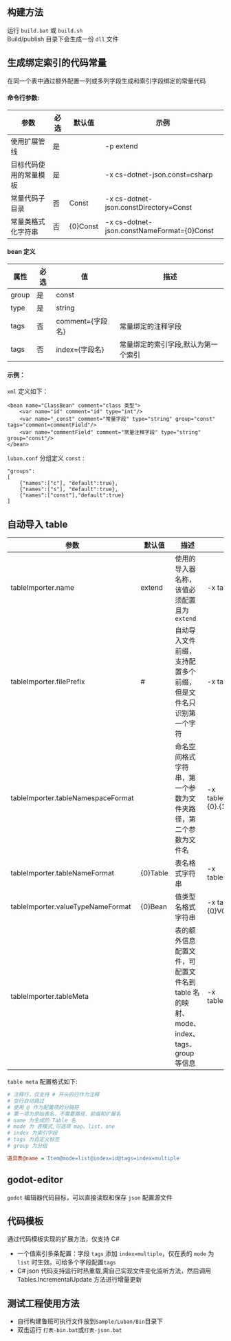 ## 构建方法

运行 `build.bat` 或 `build.sh` <br/>
Build/publish 目录下会生成一份 `dll` 文件

## 生成绑定索引的代码常量

在同一个表中通过额外配置一列或多列字段生成和索引字段绑定的常量代码

#### 命令行参数:

| 参数          | 必选 | 默认值      | 示例                                         |
|-------------|----|----------|--------------------------------------------|
| 使用扩展管线      | 是  |          | -p extend                                  |
| 目标代码使用的常量模板 | 是  |          | -x cs-dotnet-json.const=csharp             |
| 常量代码子目录     | 否  | Const    | -x cs-dotnet-json.constDirectory=Const     |
| 常量类格式化字符串   | 否  | {0}Const | -x cs-dotnet-json.constNameFormat={0}Const |

#### bean 定义

| 属性    | 必选 | 值             | 描述                 | 
|-------|----|---------------|--------------------|
| group | 是  | const         |                    |
| type  | 是  | string        |                    |
| tags  | 否  | comment={字段名} | 常量绑定的注释字段          |
| tags  | 否  | index={字段名}   | 常量绑定的索引字段,默认为第一个索引 |

#### 示例：

`xml` 定义如下：

```
<bean name="ClassBean" comment="class 类型">
    <var name="id" comment="id" type="int"/>
    <var name="_const" comment="常量字段" type="string" group="const" tags="comment=commentField"/>
    <var name="commentField" comment="常量注释字段" type="string" group="const"/>
</bean>
```

`luban.conf` 分组定义 `const` :

```
"groups":
[
    {"names":["c"], "default":true},
    {"names":["s"], "default":true},
    {"names":["const"],"default":true}
]
```
## 自动导入 table

| 参数                                 | 默认值      | 描述                                                      | 示例                                            |
|------------------------------------|----------|---------------------------------------------------------|-----------------------------------------------|
| tableImporter.name                 | extend   | 使用的导入器名称，该值必须配置且为 `extend`                              | -x tableImporter.name=extend                  |
| tableImporter.filePrefix           | #        | 自动导入文件前缀，支持配置多个前缀，但是文件名只识别第一个字符                         | -x tableImporter.filePrefix=#$_               |
| tableImporter.tableNamespaceFormat |          | 命名空间格式字符串，第一个参数为文件夹路径，第二个参数为文件名                         | -x tableImporter.tableNamespaceFormat={0}.{1} |
| tableImporter.tableNameFormat      | {0}Table | 表名格式字符串                                                 | -x tableImporter.tableNameFormat=Table{0}     |
| tableImporter.valueTypeNameFormat  | {0}Bean  | 值类型名格式字符串                                               | -x tableImporter.valueTypeNameFormat={0}VO    |
| tableImporter.tableMeta            |          | 表的额外信息配置文件，可配置文件名到 table 名的映射、mode、index、tags、group 等信息 | -x tableImporter.tableMeta=TableMeta.ini      |

`table meta` 配置格式如下:

```ini
# 注释行，仅支持 # 开头的行作为注释
# 空行自动跳过
# 使用 @ 作为配置项的分隔符
# 第一项为原始表名，不需要路径、前缀和扩展名
# name 为生成的 Table 名
# mode 为 表模式,可选项 map、list、one
# index 为索引字段
# tags 为自定义标签
# group 为分组

道具表@name = Item@mode=list@index=id@tags=index=multiple
```

## godot-editor
`godot` 编辑器代码目标，可以直接读取和保存 `json` 配置源文件

## 代码模板
通过代码模板实现的扩展方法，仅支持 C#
- 一个值索引多条配置：字段 `tags` 添加 `index=multiple`，仅在表的 `mode` 为 `list` 时生效。可给多个字段配置`tags`
- C# json 代码支持运行时热重载,需自己实现文件变化监听方法，然后调用 Tables.IncrementalUpdate 方法进行增量更新

## 测试工程使用方法

- 自行构建鲁班可执行文件放到`Sample/Luban/Bin`目录下
- 双击运行 `打表-bin.bat`或`打表-json.bat`